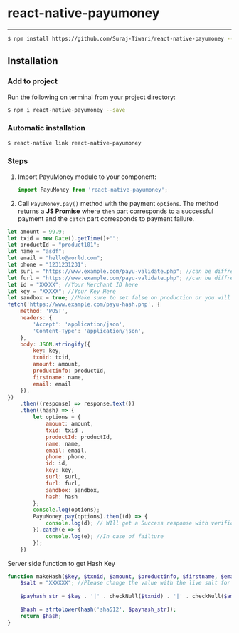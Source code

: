 # react-native-payumoney
___


```sh
$ npm install https://github.com/Suraj-Tiwari/react-native-payumoney --save
```
## Installation

### Add to project

Run the following on terminal from your project directory:

```bash
$ npm i react-native-payumoney --save
```

### Automatic installation

```bash
$ react-native link react-native-payumoney
```

### Steps

1. Import PayuMoney module to your component:
    ```js
    import PayuMoney from 'react-native-payumoney';
    ```

2. Call `PayuMoney.pay()` method with the payment `options`. The method
returns a **JS Promise** where `then` part corresponds to a successful payment
and the `catch` part corresponds to payment failure.
```js
let amount = 99.9;
let txid = new Date().getTime()+"";
let productId = "product101";
let name = "asdf";
let email = "hello@world.com";
let phone = "1231231231";
let surl = "https://www.example.com/payu-validate.php"; //can be diffrennt for Succes
let furl = "https://www.example.com/payu-validate.php"; //can be diffrennt for Failed
let id = "XXXXX"; //Your Merchant ID here
let key = "XXXXX"; //Your Key Here
let sandbox = true; //Make sure to set false on production or you will get error
fetch('https://www.example.com/payu-hash.php', {
    method: 'POST',
    headers: {
        'Accept': 'application/json',
        'Content-Type': 'application/json',
    },
    body: JSON.stringify({
        key: key,
        txnid: txid,
        amount: amount,
        productinfo: productId,
        firstname: name,
        email: email
    }),
})
    .then((response) => response.text())
    .then((hash) => {
        let options = {
            amount: amount,
            txid: txid ,
            productId: productId,
            name: name,
            email: email,
            phone: phone,
            id: id,
            key: key,
            surl: surl,
            furl: furl,
            sandbox: sandbox,
            hash: hash
        };
        console.log(options);
        PayuMoney.pay(options).then((d) => {
            console.log(d); // WIll get a Success response with verification hash
        }).catch(e => {
            console.log(e); //In case of failture 
        });
    })
```

Server side function to get Hash Key

```php
function makeHash($key, $txnid, $amount, $productinfo, $firstname, $email){
    $salt = "XXXXXX"; //Please change the value with the live salt for production environment
    
    $payhash_str = $key . '|' . checkNull($txnid) . '|' . checkNull($amount) . '|' . checkNull($productinfo) . '|' . checkNull($firstname) . '|' . checkNull($email) . '|||||||||||' . $salt;
    
    $hash = strtolower(hash('sha512', $payhash_str));
    return $hash;
}
```

